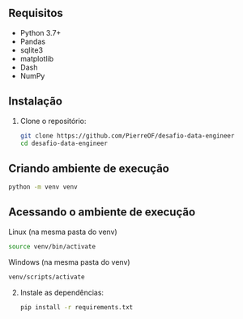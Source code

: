 ## Requisitos

* Python 3.7+
* Pandas
* sqlite3
* matplotlib
* Dash
* NumPy

## Instalação

1. Clone o repositório:

   ```bash
   git clone https://github.com/PierreOF/desafio-data-engineer
   cd desafio-data-engineer
   ```
## Criando ambiente de execução

   ```bash
   python -m venv venv
   ```

## Acessando o ambiente de execução

Linux (na mesma pasta do venv)
   ```bash
   source venv/bin/activate
   ```

Windows (na mesma pasta do venv)
   ```bash
   venv/scripts/activate
   ```

2. Instale as dependências:

   ```bash
   pip install -r requirements.txt
   ```
